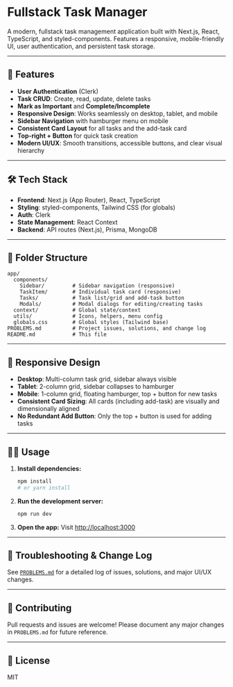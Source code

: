 # Fullstack Task Manager

A modern, fullstack task management application built with Next.js, React, TypeScript, and styled-components. Features a responsive, mobile-friendly UI, user authentication, and persistent task storage.

---

## 🚀 Features

- **User Authentication** (Clerk)
- **Task CRUD**: Create, read, update, delete tasks
- **Mark as Important** and **Complete/Incomplete**
- **Responsive Design**: Works seamlessly on desktop, tablet, and mobile
- **Sidebar Navigation** with hamburger menu on mobile
- **Consistent Card Layout** for all tasks and the add-task card
- **Top-right + Button** for quick task creation
- **Modern UI/UX**: Smooth transitions, accessible buttons, and clear visual hierarchy

---

## 🛠️ Tech Stack

- **Frontend**: Next.js (App Router), React, TypeScript
- **Styling**: styled-components, Tailwind CSS (for globals)
- **Auth**: Clerk
- **State Management**: React Context
- **Backend**: API routes (Next.js), Prisma, MongoDB

---

## 📁 Folder Structure

```
app/
  components/
    Sidebar/         # Sidebar navigation (responsive)
    TaskItem/        # Individual task card (responsive)
    Tasks/           # Task list/grid and add-task button
    Modals/          # Modal dialogs for editing/creating tasks
  context/           # Global state/context
  utils/             # Icons, helpers, menu config
  globals.css        # Global styles (Tailwind base)
PROBLEMS.md          # Project issues, solutions, and change log
README.md            # This file
```

---

## 📱 Responsive Design

- **Desktop**: Multi-column task grid, sidebar always visible
- **Tablet**: 2-column grid, sidebar collapses to hamburger
- **Mobile**: 1-column grid, floating hamburger, top + button for new tasks
- **Consistent Card Sizing**: All cards (including add-task) are visually and dimensionally aligned
- **No Redundant Add Button**: Only the top + button is used for adding tasks

---

## 🧑‍💻 Usage

1. **Install dependencies:**
   ```bash
   npm install
   # or yarn install
   ```
2. **Run the development server:**
   ```bash
   npm run dev
   ```
3. **Open the app:**
   Visit [http://localhost:3000](http://localhost:3000)

---

## 📝 Troubleshooting & Change Log

See [`PROBLEMS.md`](./PROBLEMS.md) for a detailed log of issues, solutions, and major UI/UX changes.

---

## 🤝 Contributing

Pull requests and issues are welcome! Please document any major changes in `PROBLEMS.md` for future reference.

---

## 📄 License

MIT
